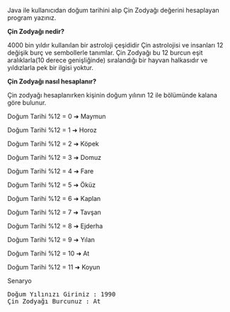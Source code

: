 <div><p>Java ile kullanıcıdan doğum tarihini alıp Çin Zodyağı değerini hesaplayan program yazınız.</p><p><strong>Çin Zodyağı nedir?</strong></p><p>4000 bin yıldır kullanılan bir astroloji çeşididir Çin astrolojisi ve insanları 12 değişik burç ve sembollerle tanımlar. Çin Zodyağı bu 12 burcun eşit aralıklarla(10 derece genişliğinde) sıralandığı bir hayvan halkasıdır ve yıldızlarla pek bir ilgisi yoktur.</p><p><strong>Çin Zodyağı nasıl hesaplanır?</strong></p><p>Çin zodyağı hesaplanırken kişinin doğum yılının 12 ile bölümünde kalana göre bulunur.</p><p>Doğum Tarihi %12 = 0 ➜ Maymun</p><p>Doğum Tarihi %12 = 1 ➜ Horoz</p><p>Doğum Tarihi %12 = 2 ➜ Köpek</p><p>Doğum Tarihi %12 = 3 ➜ Domuz</p><p>Doğum Tarihi %12 = 4 ➜ Fare</p><p>Doğum Tarihi %12 = 5 ➜ Öküz</p><p>Doğum Tarihi %12 = 6 ➜ Kaplan</p><p>Doğum Tarihi %12 = 7 ➜ Tavşan</p><p>Doğum Tarihi %12 = 8 ➜ Ejderha</p><p>Doğum Tarihi %12 = 9 ➜ Yılan</p><p>Doğum Tarihi %12 = 10 ➜ At</p><p>Doğum Tarihi %12 = 11 ➜ Koyun</p><p>Senaryo</p><pre class="ql-syntax" spellcheck="false"><span class="hljs-keyword">Do</span>ğum Yılınızı Giriniz : 1990
Ç<span class="hljs-keyword">in</span> Zodyağı Burcunuz : <span class="hljs-type">At</span>
</pre><p><br></p></div>